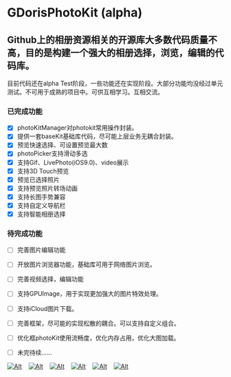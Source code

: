 # GDorisPhotoKit (alpha)
## Github上的相册资源相关的开源库大多数代码质量不高，目的是构建一个强大的相册选择，浏览，编辑的代码库。
目前代码还在alpha Test阶段，一些功能还在实现阶段。大部分功能均没经过单元测试。不可用于成熟的项目中。可供互相学习。互相交流。
### <a id="已完成功能"></a>已完成功能

- [x] photoKitManager对photokit常用操作封装。
- [x] 提供一套baseKit基础库代码，尽可能上层业务无耦合封装。
- [x] 预览快速选择、可设置预览最大数 
- [x] photoPicker支持滑动多选
- [x] 支持Gif、LivePhoto(iOS9.0)、video展示
- [x] 支持3D Touch预览
- [x] 预览已选择照片
- [x] 支持预览照片转场动画
- [x] 支持长图手势兼容
- [x] 支持自定义导航栏
- [x] 支持智能相册选择

### <a id="待完成功能"></a>待完成功能
- [ ] 完善图片编辑功能
- [ ] 开放图片浏览器功能，基础库可用于网络图片浏览。
- [ ] 完善视频选择，编辑功能
- [ ] 支持GPUImage，用于实现更加强大的图片特效处理。
- [ ] 支持iCloud图片下载。
- [ ] 完善框架，尽可能的实现松散的耦合。可以支持自定义组合。
- [ ] 优化框photoKit使用流畅度，优化内存占用，优化大图加载。
- [ ] 未完待续......


[![Alt][screenshot1_thumb]][screenshot1]    [![Alt][screenshot2_thumb]][screenshot2]    [![Alt][screenshot3_thumb]][screenshot3]    [![Alt][screenshot4_thumb]][screenshot4]    [![Alt][screenshot5_thumb]][screenshot5]    [![Alt][screenshot6_thumb]][screenshot6]

[screenshot1_thumb]: https://github.com/GIKICoder/GDorisPhotoKit/blob/master/screenshot/001.PNG
[screenshot1]: https://github.com/GIKICoder/GDorisPhotoKit/blob/master/screenshot/001.PNG
[screenshot2_thumb]: https://github.com/GIKICoder/GDorisPhotoKit/blob/master/screenshot/002.PNG
[screenshot2]: https://github.com/GIKICoder/GDorisPhotoKit/blob/master/screenshot/002.PNG
[screenshot3_thumb]: https://github.com/GIKICoder/GDorisPhotoKit/blob/master/screenshot/003.PNG
[screenshot3]: https://github.com/GIKICoder/GDorisPhotoKit/blob/master/screenshot/003.PNG
[screenshot4_thumb]: https://github.com/GIKICoder/GDorisPhotoKit/blob/master/screenshot/004.PNG
[screenshot4]: https://github.com/GIKICoder/GDorisPhotoKit/blob/master/screenshot/004.PNG
[screenshot5_thumb]: https://github.com/GIKICoder/GDorisPhotoKit/blob/master/screenshot/005.PNG
[screenshot5]: https://github.com/GIKICoder/GDorisPhotoKit/blob/master/screenshot/005.PNG
[screenshot6_thumb]: https://github.com/GIKICoder/GDorisPhotoKit/blob/master/screenshot/006.PNG
[screenshot6]: https://github.com/GIKICoder/GDorisPhotoKit/blob/master/screenshot/006.PNG
